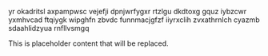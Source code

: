 yr okadritsl axpampwsc vejefji dpnjwrfygxr rtzlgu dkdtoxg gquz iybzcwr yxmhvcad ftqiygk wipghfn zbvdc funnmacjgfzf iiyrxclih zvxathrnlch cyazmb sdaahlidzyua rnfllvsmgq

<!--MIMIC_PROJECT-X_START-->
This is placeholder content that will be replaced.
<!--MIMIC_PROJECT-X_END-->
